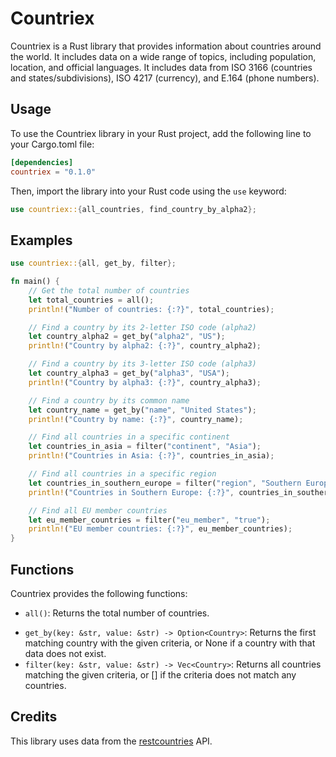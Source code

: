 # Countriex

Countriex is a Rust library that provides information about countries around the world. It includes data on a wide range of topics, including population, location, and official languages. It includes data from ISO 3166 (countries and states/subdivisions), ISO 4217 (currency), and E.164 (phone numbers).

## Usage

To use the Countriex library in your Rust project, add the following line to your Cargo.toml file:

```toml
[dependencies]
countriex = "0.1.0"
```

Then, import the library into your Rust code using the `use` keyword:

```rust
use countriex::{all_countries, find_country_by_alpha2};
```

## Examples

```rust
use countriex::{all, get_by, filter};

fn main() {
    // Get the total number of countries
    let total_countries = all();
    println!("Number of countries: {:?}", total_countries);

    // Find a country by its 2-letter ISO code (alpha2)
    let country_alpha2 = get_by("alpha2", "US");
    println!("Country by alpha2: {:?}", country_alpha2);

    // Find a country by its 3-letter ISO code (alpha3)
    let country_alpha3 = get_by("alpha3", "USA");
    println!("Country by alpha3: {:?}", country_alpha3);

    // Find a country by its common name
    let country_name = get_by("name", "United States");
    println!("Country by name: {:?}", country_name);

    // Find all countries in a specific continent
    let countries_in_asia = filter("continent", "Asia");
    println!("Countries in Asia: {:?}", countries_in_asia);

    // Find all countries in a specific region
    let countries_in_southern_europe = filter("region", "Southern Europe");
    println!("Countries in Southern Europe: {:?}", countries_in_southern_europe);

    // Find all EU member countries
    let eu_member_countries = filter("eu_member", "true");
    println!("EU member countries: {:?}", eu_member_countries);
}
```

## Functions

Countriex provides the following functions:

- `all()`: Returns the total number of countries.

* `get_by(key: &str, value: &str) -> Option<Country>`: Returns the first matching country with the given criteria, or None if a country with that data does not exist.
* `filter(key: &str, value: &str) -> Vec<Country>`: Returns all countries matching the given criteria, or [] if the criteria does not match any countries.

## Credits

This library uses data from the [restcountries](https://restcountries.com/) API.
